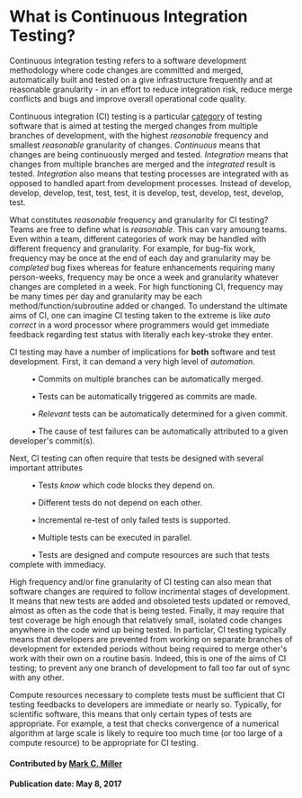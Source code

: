 # What is Continuous Integration Testing?
<!--deck start--->
Continuous integration testing refers to a software development methodology where code changes are committed and merged, automatically built and tested on a give infrastructure frequently and at reasonable granularity - in an effort to reduce integration risk, reduce merge conflicts and bugs and improve overall operational code quality.
<!--deck end--->

<!--body start--->
Continuous integration (CI) testing is a particular [category](../../../CuratedContent/WhatIsCseSwTesting.md#categories-of-testing)
of testing software that is aimed at testing
the merged changes from multiple branches of development, with the highest _reasonable_ frequency
and smallest _reasonable_ granularity of changes. _Continuous_ means that changes are being continuously
merged and tested. _Integration_ means that changes from multiple branches are merged and the _integrated_
result is tested. _Integration_ also means that testing processes are integrated with as opposed to handled apart
from development processes. Instead of develop, develop, develop, test, test, test, it is
develop, test, develop, test, develop, test.

What constitutes _reasonable_ frequency and granularity for CI testing? Teams are free to define what
is _reasonable_. This can vary amoung teams. Even within a team, different categories of work may be
handled with different frequency and granularity. For example, for bug-fix work, frequency may be once
at the end of each day and granularity may be _completed_ bug fixes whereas for
feature enhancements requiring many person-weeks, frequency may be once a week and granularity whatever
changes are completed in a week. For high functioning CI, frequency may be many times per day and granularity
may be each method/function/subroutine added or changed. To understand the ultimate aims of CI, one can imagine CI
testing taken to the extreme is like _auto correct_ in a word processor where programmers would get immediate
feedback regarding test status with literally each key-stroke they enter.

CI testing may have a number of implications for **both** software and test development. First, it can demand a
very high level of _automation_.

&nbsp; &nbsp; &nbsp; &nbsp; &nbsp; &bull; Commits on multiple branches can be automatically merged.

&nbsp; &nbsp; &nbsp; &nbsp; &nbsp; &bull; Tests can be automatically triggered as commits are made.

&nbsp; &nbsp; &nbsp; &nbsp; &nbsp; &bull; _Relevant_ tests can be automatically determined for a given commit.

&nbsp; &nbsp; &nbsp; &nbsp; &nbsp; &bull; The cause of test failures can be automatically attributed to a given developer's commit(s).

Next, CI testing can often require that tests be designed with several important attributes

&nbsp; &nbsp; &nbsp; &nbsp; &nbsp; &bull; Tests _know_ which code blocks they depend on.

&nbsp; &nbsp; &nbsp; &nbsp; &nbsp; &bull; Different tests do not depend on each other.

&nbsp; &nbsp; &nbsp; &nbsp; &nbsp; &bull; Incremental re-test of only failed tests is supported.

&nbsp; &nbsp; &nbsp; &nbsp; &nbsp; &bull; Multiple tests can be executed in parallel.

&nbsp; &nbsp; &nbsp; &nbsp; &nbsp; &bull; Tests are designed and compute resources are such that tests complete with immediacy.

High frequency and/or fine granularity of CI testing can also mean that software changes are required
to follow incrimental stages of development. It means that new tests are added and obsoleted tests updated
or removed, almost as often as the code that is being tested. Finally, it may require that test coverage be high
enough that relatively small, isolated code changes anywhere in the code wind up being tested. In
particlar, CI testing typically means that developers are prevented from working on separate branches of
development for extended periods without being required to merge other's work with their own on a
routine basis. Indeed, this is one of the aims of CI testing; to prevent any one branch of development to
fall too far out of sync with any other.

Compute resources necessary to complete tests must be sufficient that CI testing feedbacks to developers
are immediate or nearly so. Typically, for scientific software, this means that only certain types of tests are
appropriate. For example, a test that checks convergence of a numerical algorithm at large scale is
likely to require too much time (or too large of a compute resource) to be appropriate for CI testing.

#### Contributed by [Mark C. Miller](https://github.com/markcmiller86)

#### Publication date: May 8, 2017
<!--body end--->

<!---
Publish: yes
Pinned: yes
Categories: reliability
Topics: continuous integration testing
Tags:
Level: 0
Prerequisites: none
Aggregate: none
--->
